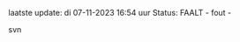 laatste update: 
di 07-11-2023 16:54   uur 
Status: FAALT - fout - 
<div class="service R">svn</div>